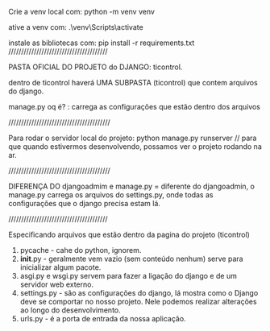 Crie a venv local com:
python -m venv venv

ative a venv com:
.\venv\Scripts\activate

instale as bibliotecas com:
pip install -r requirements.txt
///////////////////////////////////////


PASTA OFICIAL DO PROJETO do DJANGO: ticontrol.

dentro de ticontrol haverá UMA SUBPASTA (ticontrol) que contem arquivos do django.

manage.py oq é? : carrega as configurações que estão dentro dos arquivos

////////////////////////////////////////

Para rodar o servidor local do projeto: python manage.py runserver // para que quando estivermos desenvolvendo, possamos ver o projeto rodando na ar.

////////////////////////////////////////

DIFERENÇA DO djangoadmim e manage.py = diferente do djangoadmin, o manage.py carrega os arquivos do settings.py, onde todas as configurações que o django precisa estam lá.

///////////////////////////////////////

Especificando arquivos que estão dentro da pagina do projeto (ticontrol)

1) pycache - cahe do python, ignorem. 
2) __init__.py -  geralmente vem vazio (sem conteúdo nenhum) serve para inicializar algum pacote.
3) asgi.py e wsgi.py servem para fazer a ligação do django e de um servidor web externo.
4) settings.py - são as configurações do django, lá mostra como o Django deve se comportar no nosso projeto. Nele podemos realizar alterações ao longo do desenvolvimento.
5) urls.py - é a porta de entrada da nossa aplicação. 



